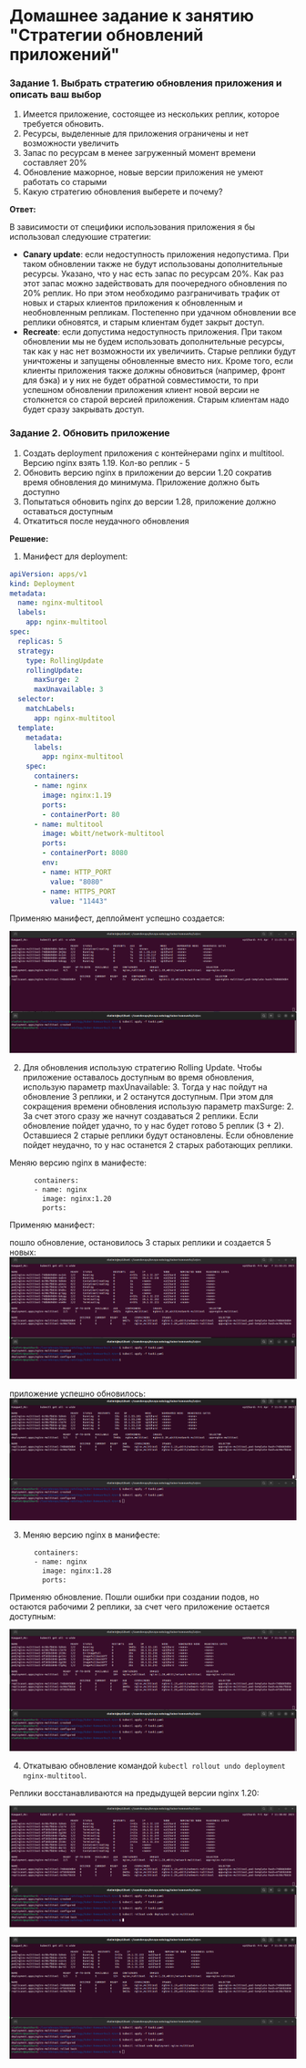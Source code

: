 # Домашнее задание к занятию "Стратегии обновлений приложений"


### Задание 1. Выбрать стратегию обновления приложения и описать ваш выбор

1. Имеется приложение, состоящее из нескольких реплик, которое требуется обновить.
2. Ресурсы, выделенные для приложения ограничены и нет возможности увеличить
3. Запас по ресурсам в менее загруженный момент времени составляет 20%
4. Обновление мажорное, новые версии приложения не умеют работать со старыми
5. Какую стратегию обновления выберете и почему?

**Ответ:**

В зависимости от специфики использования приложения я бы использовал следуюшие стратегии:

 - **Canary update**: если недоступность приложения недопустима. При таком обновлении также не будут использованы дополнительные ресурсы. Указано, что у нас есть запас по ресурсам 20%. Как раз этот запас можно задействовать для поочередного обновления по 20% реплик. Но при этом необходимо разграничивать трафик от новых и старых клиентов приложения к обновленным и необновленным репликам. Постепенно при удачном обновлении все реплики обновятся, и старым клиентам будет закрыт доступ.
 - **Recreate**: если допустима недоступность приложения. При таком обновлении мы не будем использовать дополнительные ресурсы, так как у нас нет возможности их увеличиить. Старые реплики будут уничтожены и запущены обновленные вместо них. Кроме того, если клиенты приложения также должны обновиться (например, фронт для бэка) и у них не будет обратной совместимости, то при успешном обновлении приложения клиент новой версии не столкнется со старой версией приложения. Старым клиентам надо будет сразу закрывать доступ.


### Задание 2. Обновить приложение

1. Создать deployment приложения с контейнерами nginx и multitool. Версию nginx взять 1.19. Кол-во реплик - 5 
2. Обновить версию nginx в приложении до версии 1.20 сократив время обновления до минимума. Приложение должно быть доступно 
3. Попытаться обновить nginx до версии 1.28, приложение должно оставаться доступным 
4. Откатиться после неудачного обновления


**Решение:**

1. Манифест для deployment:

```yaml
apiVersion: apps/v1
kind: Deployment
metadata:
  name: nginx-multitool
  labels:
    app: nginx-multitool
spec:
  replicas: 5
  strategy:
    type: RollingUpdate
    rollingUpdate:
      maxSurge: 2
      maxUnavailable: 3
  selector:
    matchLabels:
      app: nginx-multitool
  template:
    metadata:
      labels:
        app: nginx-multitool
    spec:
      containers:
      - name: nginx
        image: nginx:1.19
        ports:
        - containerPort: 80
      - name: multitool
        image: wbitt/network-multitool
        ports:
        - containerPort: 8080
        env:
        - name: HTTP_PORT
          value: "8080"
        - name: HTTPS_PORT
          value: "11443"
```

Применяю манифест, деплоймент успешно создается:

![1.png](img%2F1.png)

2. Для обновления использую стратегию Rolling Update. Чтобы приложение оставалось доступным во время обновления, использую параметр maxUnavailable: 3. Тогда у нас пойдут на обновление 3 реплики, и 2 останутся доступным. При этом для сокращения времени обновления использую параметр maxSurge: 2. За счет этого сразу же начнут создаваться 2 реплики. Если обновление пойдет удачно, то у нас будет готово 5 реплик (3 + 2). Оставшиеся 2 старые реплики будут остановлены. Если обновление пойдет неудачно, то у нас останется 2 старых работающих реплики.

Меняю версию nginx в манифесте:

```
      containers:
      - name: nginx
        image: nginx:1.20
        ports:
```

Применяю манифест:

пошло обновление, остановилось 3 старых реплики и создается 5 новых:
![2.png](img%2F2.png)

приложение успешно обновилось:
![3.png](img%2F3.png)

3. Меняю версию nginx в манифесте:

```
      containers:
      - name: nginx
        image: nginx:1.28
        ports:
```

Применяю обновление. Пошли ошибки при создании подов, но остаются рабочими 2 реплики, за счет чего приложение остается доступным:

![4.png](img%2F4.png)

4. Откатываю обновление командой `kubectl rollout undo deployment nginx-multitool`.

Реплики восстанавливаются на предыдущей версии nginx 1.20:

![5.png](img%2F5.png)

![6.png](img%2F6.png)